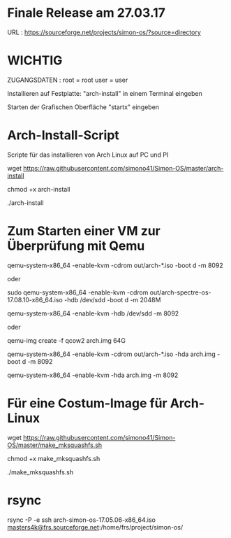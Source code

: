 # Finale Release am 27.03.17

URL : https://sourceforge.net/projects/simon-os/?source=directory

# WICHTIG

ZUGANGSDATEN : root = root
               user = user
               
Installieren auf Festplatte: "arch-install" in einem Terminal eingeben

Starten der Grafischen Oberfläche "startx" eingeben

# Arch-Install-Script
Scripte für das installieren von Arch Linux auf PC und PI

wget https://raw.githubusercontent.com/simono41/Simon-OS/master/arch-install

chmod +x arch-install

./arch-install

# Zum Starten einer VM zur Überprüfung mit Qemu

qemu-system-x86_64 -enable-kvm -cdrom out/arch-*.iso -boot d -m 8092

oder

sudo qemu-system-x86_64 -enable-kvm -cdrom out/arch-spectre-os-17.08.10-x86_64.iso -hdb /dev/sdd -boot d -m 2048M

qemu-system-x86_64 -enable-kvm -hdb /dev/sdd -m 8092

oder

qemu-img create -f qcow2 arch.img 64G

qemu-system-x86_64 -enable-kvm -cdrom out/arch-*.iso -hda arch.img -boot d -m 8092

qemu-system-x86_64 -enable-kvm -hda arch.img -m 8092

# Für eine Costum-Image für Arch-Linux

wget https://raw.githubusercontent.com/simono41/Simon-OS/master/make_mksquashfs.sh

chmod +x make_mksquashfs.sh

./make_mksquashfs.sh

# rsync

rsync -P -e ssh arch-simon-os-17.05.06-x86_64.iso masters4k@frs.sourceforge.net:/home/frs/project/simon-os/
